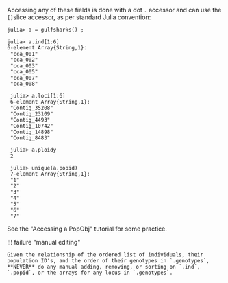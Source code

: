 Accessing any of these fields is done with a dot `.` accessor and can use the `[]`slice accessor, as per standard Julia convention:

```
julia> a = gulfsharks() ;

julia> a.ind[1:6]
6-element Array{String,1}:
 "cca_001"
 "cca_002"
 "cca_003"
 "cca_005"
 "cca_007"
 "cca_008"
 
 julia> a.loci[1:6]
 6-element Array{String,1}:
 "Contig_35208"
 "Contig_23109"
 "Contig_4493" 
 "Contig_10742"
 "Contig_14898"
 "Contig_8483" 
 
 julia> a.ploidy
 2
 
 julia> unique(a.popid)
 7-element Array{String,1}:
 "1"
 "2"
 "3"
 "4"
 "5"
 "6"
 "7"
```



See the "Accessing a PopObj" tutorial for some practice.

!!! failure "manual editing"

    Given the relationship of the ordered list of individuals, their population ID's, and the order of their genotypes in `.genotypes`, **NEVER** do any manual adding, removing, or sorting on `.ind`, `.popid`, or the arrays for any locus in `.genotypes`.